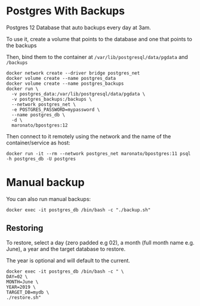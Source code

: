 # Postgres With Backups

Postgres 12 Database that auto backups every day at 3am.

To use it, create a volume that points to the database and one that points to the backups

Then, bind them to the container at `/var/lib/postgresql/data/pgdata` and `/backups`
```
docker network create --driver bridge postgres_net
docker volume create --name postgres_data
docker volume create --name postgres_backups
docker run \
  -v postgres_data:/var/lib/postgresql/data/pgdata \
  -v postgres_backups:/backups \
  --network postgres_net \
  -e POSTGRES_PASSWORD=mypassword \
  --name postgres_db \
  -d \
  maronato/bpostgres:12
```

Then connect to it remotely using the network and the name of the container/service as host:
```
docker run -it --rm --network postgres_net maronato/bpostgres:11 psql -h postgres_db -U postgres
```

# Manual backup
You can also run manual backups:
```
docker exec -it postgres_db /bin/bash -c "./backup.sh"
```

## Restoring
To restore, select a day (zero padded e.g 02), a month (full month name e.g. June), a year and the target database to restore.

The year is optional and will default to the current.
```
docker exec -it postgres_db /bin/bash -c " \
DAY=02 \
MONTH=June \
YEAR=2019 \
TARGET_DB=mydb \
./restore.sh"
```
